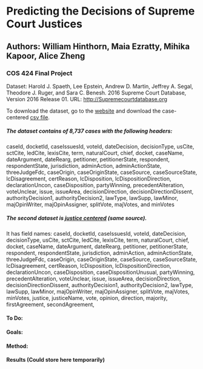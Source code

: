 # Predicting the Decisions of Supreme Court Justices

## Authors: William Hinthorn, Maia Ezratty, Mihika Kapoor, Alice Zheng

### COS 424 Final Project


Dataset: 
Harold J. Spaeth, Lee Epstein, Andrew D. Martin, Jeffrey A. Segal, Theodore J. Ruger, and Sara C. Benesh. 2016 Supreme Court Database, Version 2016 Release 01. URL: http://Supremecourtdatabase.org 

To download the dataset, go to the [website](http://scdb.wustl.edu/data.php) and download the case-centered [csv file](http://scdb.wustl.edu/_brickFiles/2016_01/SCDB_2016_01_caseCentered_Citation.csv.zip). 

##### The dataset contains  of 8,737 cases with the following headers:

caseId, 
docketId, 
caseIssuesId, 
voteId, 
dateDecision, 
decisionType, 
usCite, 
sctCite, 
ledCite, 
lexisCite, 
term, 
naturalCourt, 
chief, 
docket, 
caseName, 
dateArgument, 
dateRearg, 
petitioner, 
petitionerState, 
respondent, 
respondentState, 
jurisdiction, 
adminAction, 
adminActionState, 
threeJudgeFdc, 
caseOrigin, 
caseOriginState, 
caseSource, 
caseSourceState, 
lcDisagreement, 
certReason, 
lcDisposition, 
lcDispositionDirection, 
declarationUncon, 
caseDisposition, 
partyWinning, 
precedentAlteration, 
voteUnclear, 
issue, 
issueArea, 
decisionDirection, 
decisionDirectionDissent, 
authorityDecision1, 
authorityDecision2, 
lawType, 
lawSupp, 
lawMinor, 
majOpinWriter, 
majOpinAssigner, 
splitVote, 
majVotes, and
minVotes

##### The second dataset is [justice centered](http://scdb.wustl.edu/_brickFiles/2016_01/SCDB_2016_01_justiceCentered_Citation.csv.zip) (same source).

It has field names: 
caseId,
docketId,
caseIssuesId,
voteId,
dateDecision,
decisionType,
usCite,
sctCite,
ledCite,
lexisCite,
term,
naturalCourt,
chief,
docket,
caseName,
dateArgument,
dateRearg,
petitioner,
petitionerState,
respondent,
respondentState,
jurisdiction,
adminAction,
adminActionState,
threeJudgeFdc,
caseOrigin,
caseOriginState,
caseSource,
caseSourceState,
lcDisagreement,
certReason,
lcDisposition,
lcDispositionDirection,
declarationUncon,
caseDisposition,
caseDispositionUnusual,
partyWinning,
precedentAlteration,
voteUnclear,
issue,
issueArea,
decisionDirection,
decisionDirectionDissent,
authorityDecision1,
authorityDecision2,
lawType,
lawSupp,
lawMinor,
majOpinWriter,
majOpinAssigner,
splitVote,
majVotes,
minVotes,
justice,
justiceName,
vote,
opinion,
direction,
majority,
firstAgreement,
secondAgreement,






#### To Do:




#### Goals:


#### Method:



#### Results (Could store here temporarily)


